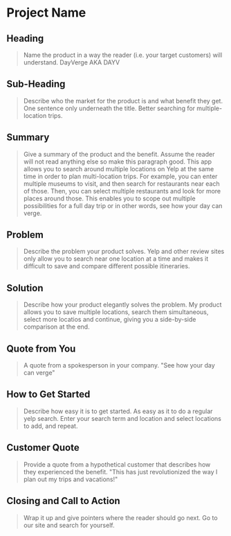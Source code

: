 # Project Name #

<!-- 
> This material was originally posted [here](http://www.quora.com/What-is-Amazons-approach-to-product-development-and-product-management). It is reproduced here for posterities sake.

There is an approach called "working backwards" that is widely used at Amazon. They work backwards from the customer, rather than starting with an idea for a product and trying to bolt customers onto it. While working backwards can be applied to any specific product decision, using this approach is especially important when developing new products or features.

For new initiatives a product manager typically starts by writing an internal press release announcing the finished product. The target audience for the press release is the new/updated product's customers, which can be retail customers or internal users of a tool or technology. Internal press releases are centered around the customer problem, how current solutions (internal or external) fail, and how the new product will blow away existing solutions.

If the benefits listed don't sound very interesting or exciting to customers, then perhaps they're not (and shouldn't be built). Instead, the product manager should keep iterating on the press release until they've come up with benefits that actually sound like benefits. Iterating on a press release is a lot less expensive than iterating on the product itself (and quicker!).

If the press release is more than a page and a half, it is probably too long. Keep it simple. 3-4 sentences for most paragraphs. Cut out the fat. Don't make it into a spec. You can accompany the press release with a FAQ that answers all of the other business or execution questions so the press release can stay focused on what the customer gets. My rule of thumb is that if the press release is hard to write, then the product is probably going to suck. Keep working at it until the outline for each paragraph flows. 

Oh, and I also like to write press-releases in what I call "Oprah-speak" for mainstream consumer products. Imagine you're sitting on Oprah's couch and have just explained the product to her, and then you listen as she explains it to her audience. That's "Oprah-speak", not "Geek-speak".

Once the project moves into development, the press release can be used as a touchstone; a guiding light. The product team can ask themselves, "Are we building what is in the press release?" If they find they're spending time building things that aren't in the press release (overbuilding), they need to ask themselves why. This keeps product development focused on achieving the customer benefits and not building extraneous stuff that takes longer to build, takes resources to maintain, and doesn't provide real customer benefit (at least not enough to warrant inclusion in the press release).
 -->
 
## Heading ##
  > Name the product in a way the reader (i.e. your target customers) will understand.
  DayVerge AKA DAYV

## Sub-Heading ##
  > Describe who the market for the product is and what benefit they get. One sentence only underneath the title.
  Better searching for multiple-location trips.

## Summary ##
  > Give a summary of the product and the benefit. Assume the reader will not read anything else so make this paragraph good.
  This app allows you to search around multiple locations on Yelp at the same time in order to plan multi-location trips.  For example, you can enter multiple museums to visit, and then search for restaurants near each of those.  Then, you can select multiple restaurants and look for more places around those.  This enables you to scope out multiple possibilities for a full day trip or in other words, see how your day can verge.


## Problem ##
  > Describe the problem your product solves.
  Yelp and other review sites only allow you to search near one location at a time and makes it difficult to save and compare different possible itineraries.

## Solution ##
  > Describe how your product elegantly solves the problem.
  My product allows you to save multiple locations, search them simultaneous, select more locatios and continue, giving you a side-by-side comparison at the end.

## Quote from You ##
  > A quote from a spokesperson in your company.
  "See how your day can verge"

## How to Get Started ##
  > Describe how easy it is to get started.
  As easy as it to do a regular yelp search.  Enter your search term and location and select locations to add, and repeat.

## Customer Quote ##
  > Provide a quote from a hypothetical customer that describes how they experienced the benefit.
  "This has just revolutionized the way I plan out my trips and vacations!"

## Closing and Call to Action ##
  > Wrap it up and give pointers where the reader should go next.
Go to our site and search for yourself.
